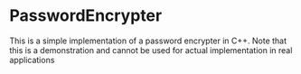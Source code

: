 # PasswordEncrypter
This is a simple implementation of a password encrypter in C++.  Note that this is a demonstration and cannot be used for actual implementation in real applications
